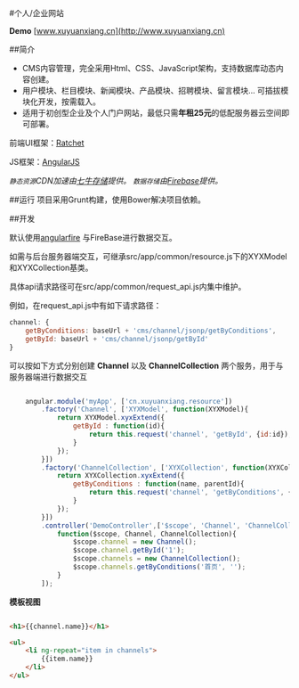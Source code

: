 #个人/企业网站

**Demo** [www.xuyuanxiang.cn](http://www.xuyuanxiang.cn)

##简介
+ CMS内容管理，完全采用Html、CSS、JavaScript架构，支持数据库动态内容创建。
+ 用户模块、栏目模块、新闻模块、产品模块、招聘模块、留言模块... 可插拔模块化开发，按需载入。
+ 适用于初创型企业及个人门户网站，最低只需**年租25元**的低配服务器云空间即可部署。

前端UI框架：[Ratchet](http://goratchet.com/)

JS框架：[AngularJS](http://angularjs.org/)

*`静态资源`CDN加速由[七牛存储](http://www.qiniu.com/)提供。
`数据存储`由[Firebase](https://www.firebase.com)提供。*

##运行
项目采用Grunt构建，使用Bower解决项目依赖。


##开发

默认使用[angularfire](https://github.com/firebase/angularfire) 与FireBase进行数据交互。

如需与后台服务器端交互，可继承src/app/common/resource.js下的XYXModel和XYXCollection基类。

具体api请求路径可在src/app/common/request_api.js内集中维护。


例如，在request_api.js中有如下请求路径：

```javascript
channel: {
    getByConditions: baseUrl + 'cms/channel/jsonp/getByConditions',
    getById: baseUrl + 'cms/channel/jsonp/getById'
}
```

可以按如下方式分别创建 **Channel** 以及 **ChannelCollection** 两个服务，用于与服务器端进行数据交互

```javascript

    angular.module('myApp', ['cn.xuyuanxiang.resource'])
        .factory('Channel', ['XYXModel', function(XYXModel){
            return XYXModel.xyxExtend({
                getById : function(id){
                    return this.request('channel', 'getById', {id:id});
                }
            });
        }])
        .factory('ChannelCollection', ['XYXCollection', function(XYXCollection){
            return XYXCollection.xyxExtend({
                getByConditions : function(name, parentId){
                    return this.request('channel', 'getByConditions', {name : '', parentId : ''....});
                }
            });
        }])
        .controller('DemoController',['$scope', 'Channel', 'ChannelCollection',
            function($scope, Channel, ChannelCollection){
                $scope.channel = new Channel();
                $scope.channel.getById('1');
                $scope.channels = new ChannelCollection();
                $scope.channels.getByConditions('首页', '');
            }
        ]);

```

**模板视图**

```html

<h1>{{channel.name}}</h1>

<ul>
    <li ng-repeat="item in channels">
        {{item.name}}
    </li>
</ul>

```